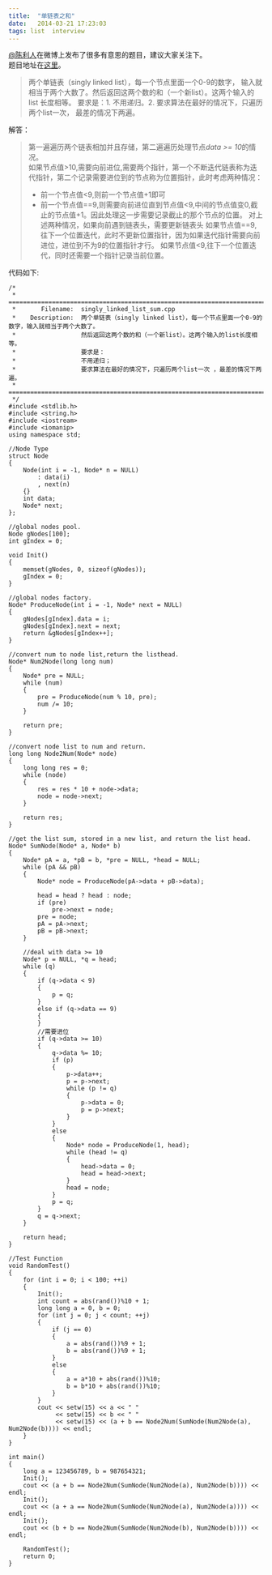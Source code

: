 ```yaml
---
title:  "单链表之和"
date:   2014-03-21 17:23:03
tags: list  interview
---
```


[@陈利人](http://weibo.com/p/1005051915548291/home?from=page_100505&mod=TAB#place)在微博上发布了很多有意思的题目，建议大家关注下。  
题目地址在[这里](http://weibo.com/1915548291/zCToz2NYS)。
> 两个单链表（singly linked list），每一个节点里面一个0-9的数字， 输入就相当于两个大数了。然后返回这两个数的和（一个新list）。这两个输入的list 长度相等。 要求是：1. 不用递归。2. 要求算法在最好的情况下，只遍历两个list一次， 最差的情况下两遍。

解答：  
> 第一遍遍历两个链表相加并且存储，第二遍遍历处理节点*data >= 10*的情况。  
> 如果节点值>10,需要向前进位,需要两个指针，第一个不断迭代链表称为迭代指针，第二个记录需要进位到的节点称为位置指针，此时考虑两种情况：
> * 前一个节点值<9,则前一个节点值+1即可
> * 前一个节点值==9,则需要向前进位直到节点值<9,中间的节点值变0,截止的节点值+1。因此处理这一步需要记录截止的那个节点的位置。
> 对上述两种情况，如果向前遇到链表头，需要更新链表头
> 如果节点值==9,往下一个位置迭代，此时不更新位置指针，因为如果迭代指针需要向前进位，进位到不为9的位置指针才行。
> 如果节点值<9,往下一个位置迭代，同时还需要一个指针记录当前位置。

<!--more-->

代码如下:

```
/*
 * =====================================================================================
 *       Filename:  singly_linked_list_sum.cpp
 *    Description:  两个单链表（singly linked list），每一个节点里面一个0-9的数字，输入就相当于两个大数了。
 *                  然后返回这两个数的和（一个新list）。这两个输入的list长度相等。
 *                  要求是：
 *                  不用递归；
 *                  要求算法在最好的情况下，只遍历两个list一次 ，最差的情况下两遍。
 * =====================================================================================
 */
#include <stdlib.h>
#include <string.h>
#include <iostream>
#include <iomanip>
using namespace std;

//Node Type
struct Node
{
    Node(int i = -1, Node* n = NULL)
        : data(i)
        , next(n)
    {}
    int data;
    Node* next;
};

//global nodes pool.
Node gNodes[100];
int gIndex = 0;

void Init()
{
    memset(gNodes, 0, sizeof(gNodes));
    gIndex = 0;
}

//global nodes factory.
Node* ProduceNode(int i = -1, Node* next = NULL)
{
    gNodes[gIndex].data = i;
    gNodes[gIndex].next = next;
    return &gNodes[gIndex++];
}

//convert num to node list,return the listhead.
Node* Num2Node(long long num)
{
    Node* pre = NULL;
    while (num)
    {
        pre = ProduceNode(num % 10, pre);
        num /= 10;
    }

    return pre;
}

//convert node list to num and return.
long long Node2Num(Node* node)
{
    long long res = 0;
    while (node)
    {
        res = res * 10 + node->data;
        node = node->next;
    }

    return res;
}

//get the list sum, stored in a new list, and return the list head.
Node* SumNode(Node* a, Node* b)
{
    Node* pA = a, *pB = b, *pre = NULL, *head = NULL;
    while (pA && pB)
    {
        Node* node = ProduceNode(pA->data + pB->data);

        head = head ? head : node;
        if (pre)
            pre->next = node;
        pre = node;
        pA = pA->next;
        pB = pB->next;
    }

    //deal with data >= 10
    Node* p = NULL, *q = head;
    while (q)
    {
        if (q->data < 9)
        {
            p = q;
        }
        else if (q->data == 9)
        {
        }
        //需要进位
        if (q->data >= 10)
        {
            q->data %= 10;
            if (p)
            {
                p->data++;
                p = p->next;
                while (p != q)
                {
                    p->data = 0;
                    p = p->next;
                }
            }
            else
            {
                Node* node = ProduceNode(1, head);
                while (head != q)
                {
                    head->data = 0;
                    head = head->next;
                }
                head = node;
            }
            p = q;
        }
        q = q->next;
    }

    return head;
}

//Test Function
void RandomTest()
{
    for (int i = 0; i < 100; ++i)
    {
        Init();
        int count = abs(rand())%10 + 1;
        long long a = 0, b = 0;
        for (int j = 0; j < count; ++j)
        {
            if (j == 0)
            {
                a = abs(rand())%9 + 1;
                b = abs(rand())%9 + 1;
            }
            else
            {
                a = a*10 + abs(rand())%10;
                b = b*10 + abs(rand())%10;
            }
        }
        cout << setw(15) << a << " "
             << setw(15) << b << " " 
             << setw(15) << (a + b == Node2Num(SumNode(Num2Node(a), Num2Node(b)))) << endl;
    }
}

int main()
{
    long a = 123456789, b = 987654321;
    Init();
    cout << (a + b == Node2Num(SumNode(Num2Node(a), Num2Node(b)))) << endl;
    Init();
    cout << (a + a == Node2Num(SumNode(Num2Node(a), Num2Node(a)))) << endl;
    Init();
    cout << (b + b == Node2Num(SumNode(Num2Node(b), Num2Node(b)))) << endl;

    RandomTest();
    return 0;
}
```
